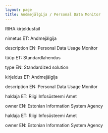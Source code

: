 ```yaml
---
layout: page
title: Andmejälgija / Personal Data Monitor
---
```

<section class='RIHA' itemscope itemtype="http://meta.ria.ee/Komponent">

  <p>RIHA kirjeldusfail</p>

  <div itemscope itemprop="nimetus" itemtype="http://meta.ria.ee/Nimetus">
    <p>nimetus ET: <span itemprop="ET">Andmejälgija</span></p>
    <p>description EN: <span itemprop="EN">Personal Data Usage Monitor<span></p>
  </div>

  <div itemscope itemprop="komponendityyp" itemtype="http://meta.ria.ee/KomponendiTyyp">
    <p>tüüp ET: <span itemprop="ET">Standardlahendus</span></p>
    <p>type EN: <span itemprop="EN">Standardized solution<span></p>
  </div>

  <div itemscope itemprop="kirjeldus" itemtype="http://meta.ria.ee/Kirjeldus">
    <p>kirjeldus ET: <span itemprop="ET">Andmejälgija</span></p>
    <p>description EN: <span itemprop="EN">Personal Data Usage Monitor<span></p>
  </div>

  <div itemscope itemprop="haldaja" itemtype="http://meta.ria.ee/Haldaja">
    <p>haldaja ET: <span itemprop="ET">Riigi Infosüsteemi Amet</span></p>
    <p>owner EN: <span itemprop="EN">Estonian Information System Agency<span></p>
  </div>

  <div itemscope itemprop="haldaja" itemtype="http://meta.ria.ee/Haldaja">
    <p>haldaja ET: <span itemprop="ET">Riigi Infosüsteemi Amet</span></p>
    <p>owner EN: <span itemprop="EN">Estonian Information System Agency<span></p>
  </div>


</section>
